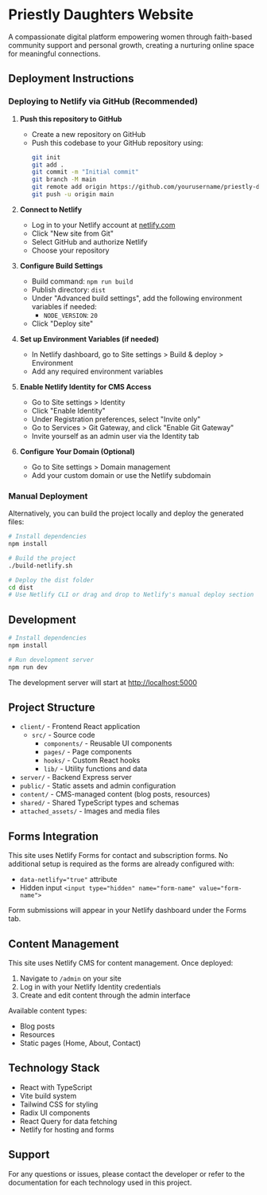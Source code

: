 # Priestly Daughters Website

A compassionate digital platform empowering women through faith-based community support and personal growth, creating a nurturing online space for meaningful connections.

## Deployment Instructions

### Deploying to Netlify via GitHub (Recommended)

1. **Push this repository to GitHub**
   - Create a new repository on GitHub
   - Push this codebase to your GitHub repository using:
     ```bash
     git init
     git add .
     git commit -m "Initial commit"
     git branch -M main
     git remote add origin https://github.com/yourusername/priestly-daughters.git
     git push -u origin main
     ```

2. **Connect to Netlify**
   - Log in to your Netlify account at [netlify.com](https://netlify.com)
   - Click "New site from Git"
   - Select GitHub and authorize Netlify
   - Choose your repository

3. **Configure Build Settings**
   - Build command: `npm run build`
   - Publish directory: `dist`
   - Under "Advanced build settings", add the following environment variables if needed:
     - `NODE_VERSION`: `20`
   - Click "Deploy site"

4. **Set up Environment Variables (if needed)**
   - In Netlify dashboard, go to Site settings > Build & deploy > Environment
   - Add any required environment variables

5. **Enable Netlify Identity for CMS Access**
   - Go to Site settings > Identity
   - Click "Enable Identity"
   - Under Registration preferences, select "Invite only"
   - Go to Services > Git Gateway, and click "Enable Git Gateway"
   - Invite yourself as an admin user via the Identity tab

6. **Configure Your Domain (Optional)**
   - Go to Site settings > Domain management
   - Add your custom domain or use the Netlify subdomain

### Manual Deployment

Alternatively, you can build the project locally and deploy the generated files:

```bash
# Install dependencies
npm install

# Build the project
./build-netlify.sh

# Deploy the dist folder
cd dist
# Use Netlify CLI or drag and drop to Netlify's manual deploy section
```

## Development

```bash
# Install dependencies
npm install

# Run development server
npm run dev
```

The development server will start at [http://localhost:5000](http://localhost:5000)

## Project Structure

- `client/` - Frontend React application
  - `src/` - Source code
    - `components/` - Reusable UI components
    - `pages/` - Page components
    - `hooks/` - Custom React hooks
    - `lib/` - Utility functions and data
- `server/` - Backend Express server
- `public/` - Static assets and admin configuration
- `content/` - CMS-managed content (blog posts, resources)
- `shared/` - Shared TypeScript types and schemas
- `attached_assets/` - Images and media files

## Forms Integration

This site uses Netlify Forms for contact and subscription forms. No additional setup is required as the forms are already configured with:

- `data-netlify="true"` attribute
- Hidden input `<input type="hidden" name="form-name" value="form-name">`

Form submissions will appear in your Netlify dashboard under the Forms tab.

## Content Management

This site uses Netlify CMS for content management. Once deployed:

1. Navigate to `/admin` on your site
2. Log in with your Netlify Identity credentials
3. Create and edit content through the admin interface

Available content types:
- Blog posts
- Resources
- Static pages (Home, About, Contact)

## Technology Stack

- React with TypeScript
- Vite build system
- Tailwind CSS for styling
- Radix UI components
- React Query for data fetching
- Netlify for hosting and forms

## Support

For any questions or issues, please contact the developer or refer to the documentation for each technology used in this project.